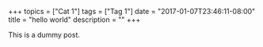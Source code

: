 +++
topics = ["Cat 1"]
tags = ["Tag 1"]
date = "2017-01-07T23:46:11-08:00"
title = "hello world"
description = ""
+++

This is a dummy post.